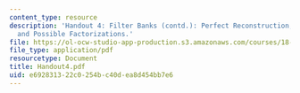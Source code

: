 ```yaml
---
content_type: resource
description: 'Handout 4: Filter Banks (contd.): Perfect Reconstruction; Halfband Filters
  and Possible Factorizations.'
file: https://ol-ocw-studio-app-production.s3.amazonaws.com/courses/18-327-wavelets-filter-banks-and-applications-spring-2003/e692831322c0254bc40dea8d454bb7e6_Handout4.pdf
file_type: application/pdf
resourcetype: Document
title: Handout4.pdf
uid: e6928313-22c0-254b-c40d-ea8d454bb7e6
---
```

